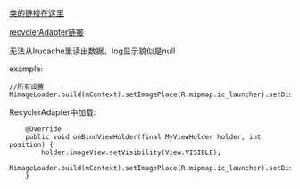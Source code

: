 [类的链接在这里](https://github.com/Zzzia/imageLoader/blob/master/app/src/main/java/com/zia/test/MimageLoader.java)

[recyclerAdapter链接](https://github.com/Zzzia/imageLoader/blob/master/app/src/main/java/com/zia/test/recyclerAdapter.java)

无法从lrucache里读出数据，log显示貌似是null

example:

~~~
//所有设置
MimageLoader.build(mContext).setImagePlace(R.mipmap.ic_launcher).setDiskCacheSize(100).setBitmap(urlList.get(position),imageView);

~~~



RecyclerAdapter中加载:

~~~
    @Override
    public void onBindViewHolder(final MyViewHolder holder, int position) {
        holder.imageView.setVisibility(View.VISIBLE);
        MimageLoader.build(mContext).setImagePlace(R.mipmap.ic_launcher).setDiskCacheSize(100).setBitmap(urlList.get(position),imageView);
    }
~~~

